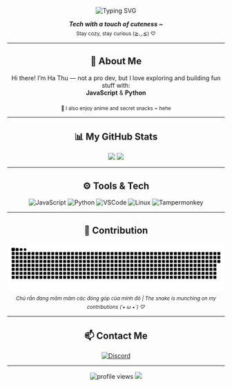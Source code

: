 <p align="center">
  <img src="https://readme-typing-svg.demolab.com?font=Pacifico&size=28&duration=3000&pause=1200&color=FFB6C1&center=true&vCenter=true&width=450&lines=Hi+%F0%9F%91%8B+I'm+Ha+Thu!;JavaScript+%26+Python+lover+%F0%9F%94%A5;Always+curious%2C+always+coding+%F0%9F%92%BB" alt="Typing SVG" />
</p>

<p align="center">
  <i><b>Tech with a touch of cuteness ~</b></i><br>
  <sub>Stay cozy, stay curious (≧◡≦) ♡</sub>
</p>

---

<h2 align="center">🧠 About Me</h2>

<p align="center">
  Hi there! I’m Ha Thu — not a pro dev, but I love exploring and building fun stuff with:
  <br>
  <b>JavaScript</b> & <b>Python</b>
</p>

<p align="center">
  <sub>🍜 I also enjoy anime and secret snacks ~ hehe</sub>
</p>

---

<h2 align="center">📊 My GitHub Stats</h2>

<p align="center">
  <img height="160em" src="https://github-readme-stats.vercel.app/api?username=HaThuDangIu&show_icons=true&theme=transparent&title_color=FFB6C1&text_color=c9d1d9&icon_color=FFB6C1&hide_border=true" />
  <img height="160em" src="https://github-readme-stats.vercel.app/api/top-langs/?username=HaThuDangIu&layout=compact&theme=transparent&title_color=FFB6C1&text_color=c9d1d9&hide_border=true" />
</p>

---

<h2 align="center">⚙️ Tools & Tech</h2>

<p align="center">
  <img src="https://img.shields.io/badge/JavaScript-F7DF1E?style=flat-square&logo=javascript&logoColor=black" alt="JavaScript"/>
  <img src="https://img.shields.io/badge/Python-3776AB?style=flat-square&logo=python&logoColor=white" alt="Python"/>
  <img src="https://img.shields.io/badge/VSCode-007ACC?style=flat-square&logo=visual-studio-code&logoColor=white" alt="VSCode"/>
  <img src="https://img.shields.io/badge/Linux-FCC624?style=flat-square&logo=linux&logoColor=black" alt="Linux"/>
  <img src="https://img.shields.io/badge/Tampermonkey-000000?style=flat-square&logo=google-chrome&logoColor=white" alt="Tampermonkey"/>
</p>

---

<h2 align="center">🐍 Contribution</h2>

<p align="center">
  <picture>
    <source
      media="(prefers-color-scheme: dark)"
      srcset="https://raw.githubusercontent.com/HaThuDangIu/HaThuDangIu/main/dist/github-contribution-grid-snake-dark.svg?color_snake=#FFB6C1&color_dots=#9370DB,#8A2BE2,#4B0082,#6A5ACD"
    />
    <img
      alt="Snake Contribution Grid"
      src="https://raw.githubusercontent.com/HaThuDangIu/HaThuDangIu/main/dist/github-contribution-grid-snake.svg?color_snake=blueviolet&color_dots=#FFB6C1,#FFC0CB,#DB7093,#FF69B4"
    />
  </picture>
  <br>
  <sub><i>Chú rắn đang măm măm các đóng góp của mình đó | The snake is munching on my contributions (´• ω •`) ♡</i></sub>
</p>

---

<h2 align="center">📫 Contact Me</h2>

<p align="center">
  <a href="https://discord.com/users/harryhathu._." target="_blank">
    <img src="https://img.shields.io/badge/Discord-harryhathu.__.-7289DA?style=flat-square&logo=discord&logoColor=white" alt="Discord"/>
  </a>
</p>

---

<p align="center">
  <img src="https://komarev.com/ghpvc/?username=HaThuDangIu&label=Profile%20views&color=blueviolet&style=flat-square" alt="profile views"/>
  <img src="https://img.shields.io/badge/Made%20with-%E2%9D%A4%EF%B8%8F%20by%20HaThu-blueviolet?style=flat-square"/>
</p>
